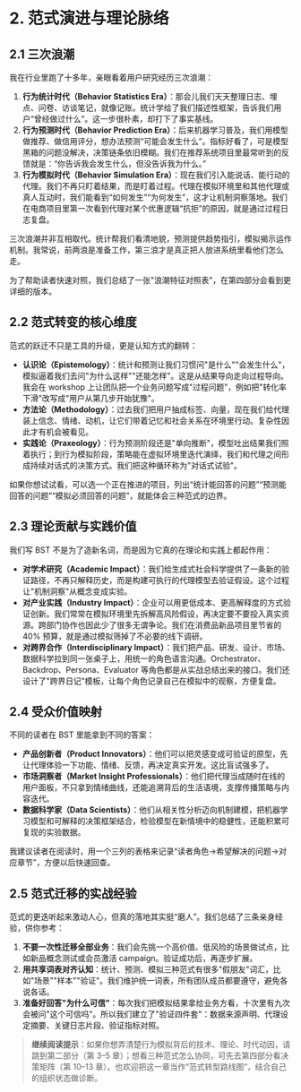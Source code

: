 # 2. 范式演进与理论脉络

## 2.1 三次浪潮
我在行业里跑了十多年，亲眼看着用户研究经历三次浪潮：

1. **行为统计时代（Behavior Statistics Era）**：那会儿我们天天整理日志、埋点、问卷、访谈笔记，就像记账。统计学给了我们描述性框架，告诉我们用户“曾经做过什么”。这一步很朴素，却打下了事实基线。
2. **行为预测时代（Behavior Prediction Era）**：后来机器学习普及，我们用模型做推荐、做信用评分，想办法预测“可能会发生什么”。指标好看了，可是模型黑箱的问题没解决，决策链条依旧模糊。我们在推荐系统项目里最常听到的反馈就是：“你告诉我会发生什么，但没告诉我为什么。”
3. **行为模拟时代（Behavior Simulation Era）**：现在我们引入能说话、能行动的代理。我们不再只盯着结果，而是盯着过程。代理在模拟环境里和其他代理或真人互动时，我们能看到“如何发生”“为何发生”，这才让机制洞察落地。我们在电商项目里第一次看到代理对某个优惠逻辑“抗拒”的原因，就是通过过程日志复盘。

三次浪潮并非互相取代。统计帮我们看清地貌，预测提供趋势指引，模拟揭示运作机制。我常说，前两浪是准备工作，第三浪才是真正把人放进系统里看他们怎么走。

为了帮助读者快速对照，我们总结了一张"浪潮特征对照表"，在第四部分会看到更详细的版本。

## 2.2 范式转变的核心维度
范式的跃迁不只是工具的升级，更是认知方式的翻转：

- **认识论（Epistemology）**：统计和预测让我们习惯问"是什么""会发生什么"，模拟逼着我们去问"为什么这样""还能怎样"。这是从结果导向走向过程导向。我会在 workshop 上让团队把一个业务问题写成"过程问题"，例如把"转化率下滑"改写成"用户从第几步开始犹豫"。
- **方法论（Methodology）**：过去我们把用户抽成标签、向量，现在我们给代理装上信念、情绪、动机，让它们带着记忆和社会关系在环境里行动。复杂性因此才有机会被看见。
- **实践论（Praxeology）**：行为预测阶段还是"单向推断"，模型吐出结果我们照着执行；到行为模拟阶段，策略能在虚拟环境里迭代演绎，我们和代理之间形成持续对话式的决策方式。我们把这种循环称为"对话式试验"。

如果你想试试看，可以选一个正在推进的项目，列出“统计能回答的问题”“预测能回答的问题”“模拟必须回答的问题”，就能体会三种范式的边界。

## 2.3 理论贡献与实践价值
我们写 BST 不是为了造新名词，而是因为它真的在理论和实践上都起作用：

- **对学术研究（Academic Impact）**：我们给生成式社会科学提供了一条新的验证路径，不再只解释历史，而是构建可执行的代理模型去验证假设。这个过程让"机制洞察"从概念变成实验。
- **对产业实践（Industry Impact）**：企业可以用更低成本、更高解释度的方式验证创新。我们常常在模拟环境里先拆解高风险假设，再决定要不要投入真实资源。跨部门协作也因此少了很多无谓争论。我们在消费品新品项目里节省的 40% 预算，就是通过模拟筛掉了不必要的线下调研。
- **对跨界合作（Interdisciplinary Impact）**：我们把产品、研发、设计、市场、数据科学拉到同一张桌子上，用统一的角色语言沟通。Orchestrator、Backdrop、Persona、Evaluator 等角色都是从实战总结出来的接口。我们还设计了"跨界日记"模板，让每个角色记录自己在模拟中的观察，方便复盘。

## 2.4 受众价值映射
不同的读者在 BST 里能拿到不同的答案：

- **产品创新者（Product Innovators）**：他们可以把灵感变成可验证的原型，先让代理体验一下功能、情绪、反馈，再决定真实开发。这比盲试强多了。
- **市场洞察者（Market Insight Professionals）**：他们把代理当成随时在线的用户面板，不只拿到情绪曲线，还能追溯背后的生活语境，支撑传播策略与内容迭代。
- **数据科学家（Data Scientists）**：他们从相关性分析迈向机制建模，把机器学习模型和可解释的决策框架结合，检验模型在新情境中的稳健性，还能积累可复现的实验数据。

我建议读者在阅读时，用一个三列的表格来记录“读者角色→希望解决的问题→对应章节”，方便以后快速回查。

## 2.5 范式迁移的实战经验
范式的更迭听起来激动人心，但真的落地其实挺“磨人”。我们总结了三条亲身经验，供你参考：

1. **不要一次性迁移全部业务**：我们会先挑一个高价值、低风险的场景做试点，比如新品概念测试或会员激活 campaign。验证成功后，再逐步扩展。
2. **用共享词表对齐认知**：统计、预测、模拟三种范式有很多"假朋友"词汇，比如"场景""样本""验证"。我们维护统一词表，所有团队成员都要遵守，避免各说各话。
3. **准备好回答"为什么可信"**：每次我们把模拟结果拿给业务方看，十次里有九次会被问"这个可信吗"。所以我们建立了"验证四件套"：数据来源声明、代理设定摘要、关键日志片段、验证指标对照。

> **继续阅读提示**：如果你想弄清楚行为模拟背后的技术、理论、时代动因，请跳到第二部分（第 3–5 章）；想看三种范式怎么协同，可先去第四部分看决策矩阵（第 10–13 章）。也欢迎把这一章当作“范式转型路线图”，结合自己的组织状态做诊断。
